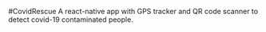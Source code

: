 #CovidRescue
A react-native app with GPS tracker and QR code scanner to detect covid-19 contaminated people.
